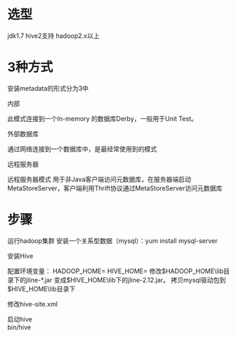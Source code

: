 
# 选型



jdk1.7
hive2支持 hadoop2.x以上

# 3种方式

安装metadata的形式分为3中 




内部

此模式连接到一个In-memory 的数据库Derby，一般用于Unit Test。

外部数据库

通过网络连接到一个数据库中，是最经常使用到的模式


远程服务器

远程服务器模式
用于非Java客户端访问元数据库，在服务器端启动MetaStoreServer，客户端利用Thrift协议通过MetaStoreServer访问元数据库




# 步骤


运行hadoop集群
安装一个关系型数据（mysql）：yum  install mysql-server


安装Hive

配置环境变量：
HADOOP_HOME=
HIVE_HOME=
修改$HADOOP_HOME\lib目录下的jline-*.jar 变成$HIVE_HOME\lib下的jline-2.12.jar。
拷贝mysql驱动包到$HIVE_HOME\lib目录下


修改hive-site.xml

启动hive   
bin/hive






